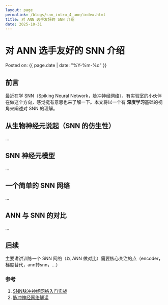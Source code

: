 ```yaml
---
layout: page
permalink: /blogs/snn_intro_4_ann/index.html
title: 对 ANN 选手友好的 SNN 介绍
date: 2025-10-31
---
```


# 对 ANN 选手友好的 SNN 介绍

Posted on: {{ page.date | date: "%Y-%m-%d" }}

##  前言
最近在学 SNN（Spiking Neural Network，脉冲神经网络），有实验室的小伙伴在做这个方向，感觉挺有意思也来了解一下。本文将以一个有
**深度学习**基础的视角来阐述对 SNN 的理解。

##  从生物神经元说起（SNN 的仿生性） 
...  

##  SNN 神经元模型
...  

## 一个简单的 SNN 网络
...  

##  ANN 与 SNN 的对比
...  

## 后续
主要讲讲训练一个 SNN 网络（以 ANN 做对比）需要核心关注的点（encoder，梯度替代，ann转snn，...）

### 参考
1. [SNN脉冲神经网络入门实战](https://www.bilibili.com/video/BV1WLtKzyEYb)
2. [脉冲神经网络解读](https://zhuanlan.zhihu.com/p/416187474)
